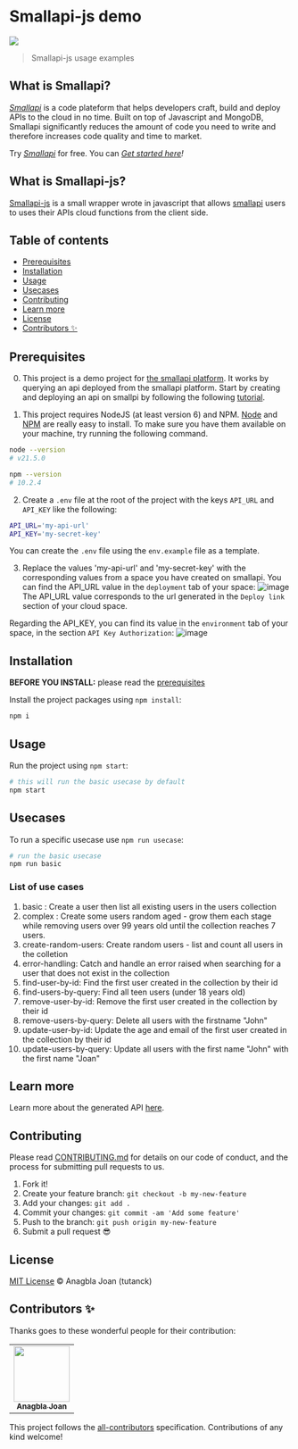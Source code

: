 # Smallapi-js demo

[![](https://img.shields.io/npm/l/smallapi-js.svg)](https://github.com/tutanck/smallapi-js/blob/main/LICENSE)

> Smallapi-js usage examples

## What is Smallapi?

_[Smallapi](https://smallapi.io/)_ is a code plateform that helps developers craft, build and deploy APIs to the cloud in no time. Built on top of Javascript and MongoDB, Smallapi significantly reduces the amount of code you need to write and therefore increases code quality and time to market.

Try _[Smallapi](https://smallapi.io/)_ for free. You can _[Get started here](https://develop.smallapi.io/docs/page/quick-start)!_

## What is Smallapi-js?

[Smallapi-js](https://github.com/tutanck/smallapi-js) is a small wrapper wrote in javascript that allows [smallapi](https://smallapi.io/) users to uses their APIs cloud functions from the client side.

## Table of contents

- [Prerequisites](#prerequisites)
- [Installation](#installation)
- [Usage](#usage)
- [Usecases](#usecases)
- [Contributing](#contributing)
- [Learn more](#Learn-more)
- [License](#license)
- [Contributors ✨](#contributors-)

## Prerequisites

0. This project is a demo project for <a href="https://smallapi.io/" target="_blank">the smallapi platform</a>. It works by querying an api deployed from the smallapi platform. Start by creating and deploying an api on smallpi by following the following <a href="https://smallapi.io/docs/page/quick-start" target="_blank">tutorial</a>.

1. This project requires NodeJS (at least version 6) and NPM.
   [Node](http://nodejs.org/) and [NPM](https://npmjs.org/) are really easy to install.
   To make sure you have them available on your machine,
   try running the following command.

```sh
node --version
# v21.5.0

npm --version
# 10.2.4
```

2. Create a `.env` file at the root of the project with the keys `API_URL` and `API_KEY` like the following:

```sh
API_URL='my-api-url'
API_KEY='my-secret-key'
```

You can create the `.env` file using the `env.example` file as a template.

3. Replace the values ​​'my-api-url' and 'my-secret-key' with the corresponding values ​​from a space you have created on smallapi.
   You can find the API_URL value in the `deployment` tab of your space:
   ![image](https://github.com/user-attachments/assets/1f1c9dac-d3ae-4909-8155-400a00c07465)
   The API_URL value corresponds to the url generated in the `Deploy link` section of your cloud space.

Regarding the API_KEY, you can find its value in the `environment` tab of your space, in the section `API Key Authorization`:
![image](https://github.com/user-attachments/assets/2e4beb68-528f-4a81-86d5-7b944f4051c1)

## Installation

**BEFORE YOU INSTALL:** please read the [prerequisites](#prerequisites)

Install the project packages using `npm install`:

```sh
npm i
```

## Usage

Run the project using `npm start`:

```sh
# this will run the basic usecase by default
npm start
```

## Usecases

To run a specific usecase use `npm run usecase`:

```sh
# run the basic usecase
npm run basic
```

### List of use cases

1. basic : Create a user then list all existing users in the users collection
2. complex : Create some users random aged - grow them each stage while removing users over 99 years old until the collection reaches 7 users.
3. create-random-users: Create random users - list and count all users in the colletion
4. error-handling: Catch and handle an error raised when searching for a user that does not exist in the collection
5. find-user-by-id: Find the first user created in the collection by their id
6. find-users-by-query: Find all teen users (under 18 years old)
7. remove-user-by-id: Remove the first user created in the collection by their id
8. remove-users-by-query: Delete all users with the firstname "John"
9. update-user-by-id: Update the age and email of the first user created in the collection by their id
10. update-users-by-query: Update all users with the first name "John" with the first name "Joan"

## Learn more

Learn more about the generated API [here](https://github.com/tutanck/smallapi-js?tab=readme-ov-file#api).

## Contributing

Please read [CONTRIBUTING.md](CONTRIBUTING.md) for details on our code of conduct, and the process for submitting pull requests to us.

1.  Fork it!
2.  Create your feature branch: `git checkout -b my-new-feature`
3.  Add your changes: `git add .`
4.  Commit your changes: `git commit -am 'Add some feature'`
5.  Push to the branch: `git push origin my-new-feature`
6.  Submit a pull request :sunglasses:

## License

[MIT License](https://tutanck.mit-license.org/2018) © Anagbla Joan (tutanck)

## Contributors ✨

Thanks goes to these wonderful people for their contribution:

<!-- ALL-CONTRIBUTORS-LIST:START - Do not remove or modify this section -->
<!-- prettier-ignore-start -->
<!-- markdownlint-disable -->
<table>
  <tr>
    <td align="center"><a href="https://about.me/tutanck"><img src="https://avatars.githubusercontent.com/u/15267552?v=4" width="100px;" alt=""/><br /><sub><b>Anagbla Joan</b></sub></a><br /></td>
  </tr>
</table>

<!-- markdownlint-restore -->
<!-- prettier-ignore-end -->

<!-- ALL-CONTRIBUTORS-LIST:END -->

This project follows the [all-contributors](https://github.com/all-contributors/all-contributors) specification. Contributions of any kind welcome!
